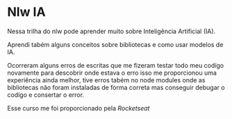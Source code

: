 # Nlw IA

Nessa trilha do nlw pode aprender muito sobre Inteligência Artificial (IA).

Aprendi tabém alguns conceitos sobre bibliotecas e como usar modelos de IA.

Ocorreram alguns erros de escritas que me fizeram testar todo meu codígo novamente para descobrir onde estava o erro isso me proporcionou uma experiência ainda melhor, tive erros tabém no node modules onde as bibliotecas não foram instaladas de forma correta mas conseguir debugar o codígo e consertar o error.

Esse curso me foi proporcionado pela *Rocketseat*